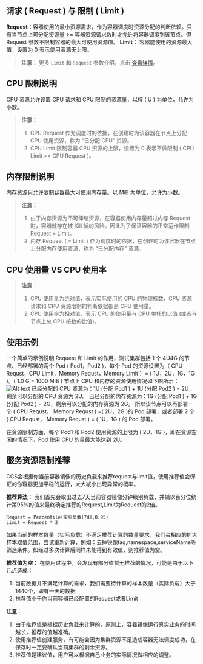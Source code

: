 ## 请求 ( Request ) 与 限制 ( Limit )
**Request**：容器使用的最小资源需求，作为容器调度时资源分配的判断依赖。只有当节点上可分配资源量 >= 容器资源请求数时才允许将容器调度到该节点。但 Request 参数不限制容器的最大可使用资源值。
**Limit**： 容器能使用的资源最大值，设置为 0 表示使用资源无上限。
>**注意：**
>更多 `Limit` 和 `Request` 参数介绍，点击 [查看详情](http://kubernetes.io/docs/concepts/configuration/manage-compute-resources-container/)。

## CPU 限制说明
CPU 资源允许设置 CPU 请求和 CPU 限制的资源量，以核 ( U ) 为单位，允许为小数。
>**注意：**
>1. CPU Request 作为调度时的依据，在创建时为该容器在节点上分配 CPU 使用资源，称为 “已分配 CPU” 资源。
>2. CPU Limit 限制容器 CPU 资源的上限，设置为 0 表示不做限制 ( CPU Limit >= CPU Request )。

## 内存限制说明
内存资源只允许限制容器最大可使用内存量。以 MiB 为单位，允许为小数。
>**注意：**
>1. 由于内存资源为不可伸缩资源，在容器使用内存量超过内存 Request 时，容器就存在被 Kill 掉的风险。因此为了保证容器的正常运作限制 Request = Limit。
>2. 内存 Request ( = Limit ) 作为调度时的依据，在创建时为该容器在节点上分配内存使用资源，称为 “已分配内存” 资源。
 
## CPU 使用量 VS CPU 使用率
>**注意：**
>1. CPU 使用量为绝对值，表示实际使用的 CPU 的物理核数，CPU 资源请求和 CPU 资源限制的判断依据都是 CPU 使用量。
>2. CPU 使用率为相对值，表示 CPU 的使用量与 CPU 单核的比值 (或者与节点上总 CPU 核数的比值)。

## 使用示例
一个简单的示例说明 Request 和 Limit 的作用，测试集群包括 1 个 4U4G 的节点、已经部署的两个 Pod ( Pod1，Pod2 )，每个 Pod 的资源设置为（ CPU Requst，CPU Limit，Memory Requst，Memory Limit ）= ( 1U，2U，1G，1G )。( 1.0 G = 1000 MiB )
节点上 CPU 和内存的资源使用情况如下图所示：
![Alt text](http://imgcache.tcecqpoc.fsphere.cn/image/mc.qcloudimg.com/static/img/b021e644c31ddcacf13930a412c51e5a/image.png)
已经分配的 CPU 资源为：1U (分配 Pod1 ) + 1U (分配 Pod2 ) = 2U，剩余可以分配的 CPU 资源为 2U。
已经分配的内存资源为：1G (分配 Pod1 ) + 1G (分配 Pod2 ) = 2G，剩余可以分配的内存资源为 2G。
所以该节点可以再部署一个 ( CPU Requst， Memory Requst ) =( 2U，2G )的 Pod 部署，或者部署 2 个 ( CPU Requst， Memory Requst ) = ( 1U，1G ) 的 Pod 部署。

在资源限制方面，每个 Pod1 和 Pod2 使用资源的上限为 ( 2U，1G )，即在资源空闲的情况下，Pod 使用 CPU 的量最大能达到 2U。


## 服务资源限制推荐
CCS会根据你当前容器镜像的历史负载来推荐request与limit值，使用推荐值会保证的你容器更加平稳的运行，大大减小出现异常的概率。

**推荐算法**：
  我们首先会取出过去7天当前容器镜像分钟级别负载，并辅以百分位统计第95%的值来最终确定推荐的Request,Limit为Request的2倍。
```
Request = Percentile(实际负载[7d],0.95)
Limit = Request * 2
```
  如果当前的样本数量（实际负载）不满足推荐计算的数量要求，我们会相应的扩大样本取值范围，尝试重新计算，例如：去掉镜像tag,namespace,serviceName等筛选条件。如经过多次计算后同样未能得到有效值，则推荐值为空。

**推荐值为空**：
在使用过程中，会发现有部分值暂无推荐的情况，可能是由于以下几点造成：
1. 当前数据并不满足计算的需求，我们需要待计算的样本数量（实际负载）大于1440个，即有一天的数据 
2. 推荐值小于你当前容器已经配置的Request或者Limit

**注意**：
1. 由于推荐值是根据历史负载来计算的，原则上，容器镜像运行真实业务的时间越长，推荐的值越准确。
2. 使用推荐值创建服务，有可能会因为集群资源不足造成容器无法调度成功，在保存时一定要确认当前集群的剩余资源。
3. 推荐值是建议值，用户可以根据自己业务的实际情况做相应的调整。
